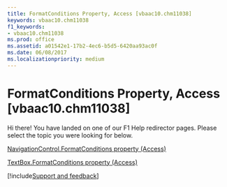 ```yaml
---
title: FormatConditions Property, Access [vbaac10.chm11038]
keywords: vbaac10.chm11038
f1_keywords:
- vbaac10.chm11038
ms.prod: office
ms.assetid: a01542e1-17b2-4ec6-b5d5-6420aa93ac0f
ms.date: 06/08/2017
ms.localizationpriority: medium
---
```



# FormatConditions Property, Access [vbaac10.chm11038]

Hi there! You have landed on one of our F1 Help redirector pages. Please select the topic you were looking for below.

[NavigationControl.FormatConditions property (Access)](https://msdn.microsoft.com/library/20e921d6-e800-fc75-c93a-981815d694ab%28Office.15%29.aspx)

[TextBox.FormatConditions property (Access)](https://msdn.microsoft.com/library/6c643d8b-9b90-2b50-2ba0-c46bb821d38d%28Office.15%29.aspx)

[!include[Support and feedback](~/includes/feedback-boilerplate.md)]